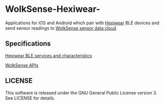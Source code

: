 # WolkSense-Hexiwear-
Applications for iOS and Android which pair with [Hexiwear](http://www.hexiwear.com) BLE devices and send sensor readings to [WolkSense sensor data cloud](https://wolksense.com) 

## Specifications

[Hexiwear BLE services and characteristics](https://github.com/MikroElektronika/HEXIWEAR/blob/master/documentation/HEXIWEAR%20Bluetooth%20Specifications.pdf)

[WolkSense APIs](https://wolksense.com/developers/index.html)

LICENSE
-------

This software is released under the GNU General Public License version 3. See LICENSE for details.
